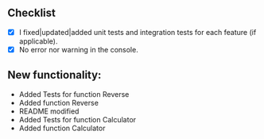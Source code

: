## Checklist
- [x] I fixed|updated|added unit tests and integration tests for each feature (if applicable).
- [x] No error nor warning in the console.
## New functionality:
* Added Tests for function Reverse
* Added function Reverse
* README modified 
* Added Tests for function Calculator
* Added function Calculator
